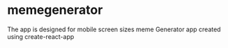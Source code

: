 # memegenerator
The app is designed for mobile screen sizes
meme Generator app created using create-react-app 
